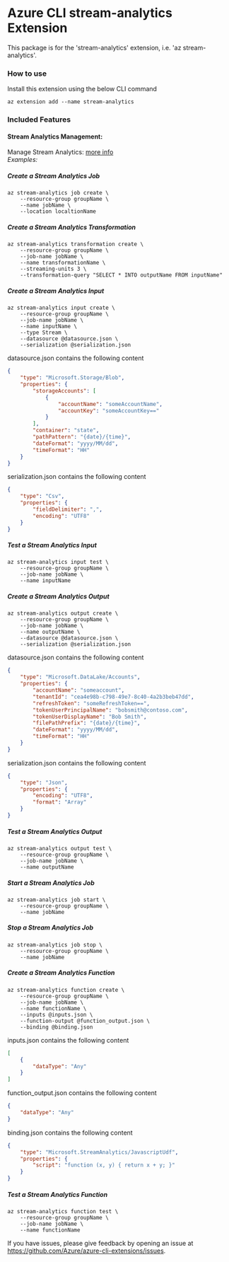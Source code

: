 # Azure CLI stream-analytics Extension #
This package is for the 'stream-analytics' extension, i.e. 'az stream-analytics'.

### How to use ###
Install this extension using the below CLI command
```
az extension add --name stream-analytics
```

### Included Features
#### Stream Analytics Management:
Manage Stream Analytics: [more info](https://learn.microsoft.com/en-us/azure/stream-analytics/)\
*Examples:*

##### Create a Stream Analytics Job

```
az stream-analytics job create \
    --resource-group groupName \
    --name jobName \
    --location localtionName
```

##### Create a Stream Analytics Transformation
```
az stream-analytics transformation create \
    --resource-group groupName \
    --job-name jobName \
    --name transformationName \
    --streaming-units 3 \
    --transformation-query "SELECT * INTO outputName FROM inputName"
```

##### Create a Stream Analytics Input
```
az stream-analytics input create \
    --resource-group groupName \
    --job-name jobName \
    --name inputName \
    --type Stream \
    --datasource @datasource.json \
    --serialization @serialization.json
```
datasource.json contains the following content
```json
{
    "type": "Microsoft.Storage/Blob",
    "properties": {
        "storageAccounts": [
            {
                "accountName": "someAccountName",
                "accountKey": "someAccountKey=="
            }
        ],
        "container": "state",
        "pathPattern": "{date}/{time}",
        "dateFormat": "yyyy/MM/dd",
        "timeFormat": "HH"
    }
}
```
serialization.json contains the following content
```json
{
    "type": "Csv",
    "properties": {
        "fieldDelimiter": ",",
        "encoding": "UTF8"
    }
}
```

##### Test a Stream Analytics Input
```
az stream-analytics input test \
    --resource-group groupName \
    --job-name jobName \
    --name inputName
```

##### Create a Stream Analytics Output
```
az stream-analytics output create \
    --resource-group groupName \
    --job-name jobName \
    --name outputName \
    --datasource @datasource.json \
    --serialization @serialization.json
```
datasource.json contains the following content
```json
{
    "type": "Microsoft.DataLake/Accounts",
    "properties": {
        "accountName": "someaccount",
        "tenantId": "cea4e98b-c798-49e7-8c40-4a2b3beb47dd",
        "refreshToken": "someRefreshToken==",
        "tokenUserPrincipalName": "bobsmith@contoso.com",
        "tokenUserDisplayName": "Bob Smith",
        "filePathPrefix": "{date}/{time}",
        "dateFormat": "yyyy/MM/dd",
        "timeFormat": "HH"
    }
}
```
serialization.json contains the following content
```json
{
    "type": "Json",
    "properties": {
        "encoding": "UTF8",
        "format": "Array"
    }
}
```

##### Test a Stream Analytics Output
```
az stream-analytics output test \
    --resource-group groupName \
    --job-name jobName \
    --name outputName
```

##### Start a Stream Analytics Job
```
az stream-analytics job start \
    --resource-group groupName \
    --name jobName
```

##### Stop a Stream Analytics Job
```
az stream-analytics job stop \
    --resource-group groupName \
    --name jobName
```

##### Create a Stream Analytics Function
```
az stream-analytics function create \
    --resource-group groupName \
    --job-name jobName \
    --name functionName \
    --inputs @inputs.json \
    --function-output @function_output.json \
    --binding @binding.json
```
inputs.json contains the following content
```json
[
    {
        "dataType": "Any"
    }
]
```
function_output.json contains the following content
```json
{
    "dataType": "Any"
}
```
binding.json contains the following content
```json
{
    "type": "Microsoft.StreamAnalytics/JavascriptUdf",
    "properties": {
        "script": "function (x, y) { return x + y; }"
    }
}
```

##### Test a Stream Analytics Function
```
az stream-analytics function test \
    --resource-group groupName \
    --job-name jobName \
    --name functionName
```

If you have issues, please give feedback by opening an issue at https://github.com/Azure/azure-cli-extensions/issues.

